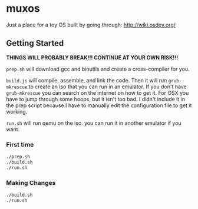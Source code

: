 # muxos

Just a place for a toy OS built by going through: http://wiki.osdev.org/

## Getting Started

__THINGS WILL PROBABLY BREAK!!! CONTINUE AT YOUR OWN RISK!!!__

`prep.sh` will download gcc and binutils and create a cross-compiler for you.

`build.js` will compile, assemble, and link the code. Then it will run `grub-mkrescue` to create an iso that you can run in an emulator. If you don't have `grub-mkrescue` you can search on the internet on how to get it. For OSX you have to jump through some hoops, but it isn't too bad. I didn't include it in the prep script because I have to manually edit the configuration file to get it working.

`run.sh` will run qemu on the iso. you can run it in another emulator if you want.

### First time

```bash
./prep.sh
./build.sh
./run.sh
```

### Making Changes
```bash
./build.sh
./run.sh
```
